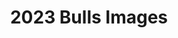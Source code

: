 ---
title: 2023 Bulls Images
resources:
  - name: LOOSLI TRIAD 287
    params:
      lot: 1
      tag: '287'
    src: 287_IMG_8533.jpg
    title: 'Lot 1: Loosli Triad 287'
  - name: LOOSLI STOCKMARKET 292
    params:
      lot: 2
      tag: '292'
    src: 292_IMG_8638.jpg
    title: 'Lot 2: Loosli Stockmarket 292'
  - name: LOOSLI PERSEVERANCE 2109
    params:
      lot: 3
      tag: '210'
    src: 210_IMG_8807.jpg
    title: 'Lot 3: Loosli Perseverance 2109'
  - name: LOOSLI PERSEVERANCE 2109
    params:
      lot: 3
      tag: '2109'
    src: 2109_IMG_8994.jpg
    title: 'Lot 3: Loosli Perseverance 2109'
  - name: LOOSLI SPARTACUS 257
    params:
      lot: 4
      tag: '257'
    src: 257_IMG_8896.jpg
    title: 'Lot 4: Loosli Spartacus 257'
  - name: LOOSLI ULTIMATUM 203
    params:
      lot: 5
      tag: '203'
    src: 203_IMG_8921.jpg
    title: 'Lot 5: Loosli Ultimatum 203'
  - name: LOOSLI PORTFOLIO 285
    params:
      lot: 6
      tag: '285'
    src: 285_IMG_9100.jpg
    title: 'Lot 6: Loosli Portfolio 285'
  - name: LOOSLI ENERGIZE 200
    params:
      lot: 7
      tag: '200'
    src: 200_IMG_8962.jpg
    title: 'Lot 7: Loosli Energize 200'
  - name: LOOSLI MISSION 224
    params:
      lot: 8
      tag: '224'
    src: 224_IMG_8706.jpg
    title: 'Lot 8: Loosli Mission 224'
  - name: LOOSLI PROFITEER 260
    params:
      lot: 10
      tag: '260'
    src: 260_IMG_8836.jpg
    title: 'Lot 10: Loosli Profiteer 260'
  - name: LOOSLI TRIAD 207
    params:
      lot: 11
      tag: '207'
    src: 207_IMG_8743.jpg
    title: 'Lot 11: Loosli Triad 207'
  - name: LOOSLI STATUS 214
    params:
      lot: 12
      tag: '214'
    src: 214_IMG_9289.jpg
    title: 'Lot 12: Loosli Status 214'
  - name: LOOSLI STOCKMARKET 206
    params:
      lot: 13
      tag: '206'
    src: 206_IMG_8782.jpg
    title: 'Lot 13: Loosli Stockmarket 206'
  - name: LOOSLI STILLWATER 268
    params:
      lot: 14
      tag: '268'
    src: 268_IMG_9311.jpg
    title: 'Lot 14: Loosli Stillwater 268'
  - name: LOOSLI SPARTACUS 283
    params:
      lot: 15
      tag: '283'
    src: 283_IMG_8776.jpg
    title: 'Lot 15: Loosli Spartacus 283'
  - name: LOOSLI ULTIMATUM 201
    params:
      lot: 16
      tag: '201'
    src: 201_IMG_8937.jpg
    title: 'Lot 16: Loosli Ultimatum 201'
  - name: LOOSLI SUMMIT 202
    params:
      lot: 17
      tag: '202'
    src: 202_IMG_9210.jpg
    title: 'Lot 17: Loosli Summit 202'
  - name: LOOSLI ULTIMATUM 216
    params:
      lot: 18
      tag: '216'
    src: 216_IMG_8480.jpg
    title: 'Lot 18: Loosli Ultimatum 216'
  - name: LOOSLI STOCKMARKET 230
    params:
      lot: 19
      tag: '230'
    src: 230_IMG_9254.jpg
    title: 'Lot 19: Loosli Stockmarket 230'
  - name: LOOSLI SILVER 2179
    params:
      lot: 20
      tag: '2179'
    src: 2179_IMG_9414.jpg
    title: 'Lot 20: Loosli Silver 2179'
  - name: LOOSLI EPIC 219
    params:
      lot: 22
      tag: '219'
    src: 219_IMG_8751.jpg
    title: 'Lot 22: Loosli Epic 219'
  - name: LOOSLI ULTIMATUM 263
    params:
      lot: 23
      tag: '263'
    src: 263_IMG_9338.jpg
    title: 'Lot 23: Loosli Ultimatum 263'
  - name: LOOSLI SPARTACUS 2103
    params:
      lot: 24
      tag: '2103'
    src: 2103_IMG_8827.jpg
    title: 'Lot 24: Loosli Spartacus 2103'
  - name: LOOSLI SPARTACUS 262
    params:
      lot: 25
      tag: '262'
    src: 262_IMG_8452.jpg
    title: 'Lot 25: Loosli Spartacus 262'
  - name: LOOSLI SPARTACUS 280
    params:
      lot: 26
      tag: '280'
    src: 280_IMG_9060.jpg
    title: 'Lot 26: Loosli Spartacus 280'
  - name: LOOSLI STOCKMARKET 215
    params:
      lot: 27
      tag: '215'
    src: 215_IMG_8848.jpg
    title: 'Lot 27: Loosli Stockmarket 215'
  - name: LOOSLI SPARTACUS 223
    params:
      lot: 28
      tag: '223'
    src: 223_IMG_8689.jpg
    title: 'Lot 28: Loosli Spartacus 223'
  - name: LOOSLI STOCKMARKET 226
    params:
      lot: 29
      tag: '226'
    src: 226_IMG_8355.jpg
    title: 'Lot 29: Loosli Stockmarket 226'
  - name: LOOSLI STOCKMARKET 225
    params:
      lot: 30
      tag: '225'
    src: 225_IMG_9070.jpg
    title: 'Lot 30: Loosli Stockmarket 225'
  - name: LOOSLI MISSION 237
    params:
      lot: 31
      tag: '237'
    src: 237_IMG_8666.jpg
    title: 'Lot 31: Loosli Mission 237'
  - name: LOOSLI STOCKMARKET 286
    params:
      lot: 32
      tag: '286'
    src: 286_IMG_8463.jpg
    title: 'Lot 32: Loosli Stockmarket 286'
  - name: LOOSLI SUMMIT 239
    params:
      lot: 33
      tag: '239'
    src: 239_IMG_8292.jpg
    title: 'Lot 33: Loosli Summit 239'
  - name: LOOSLI STOCKMARKET 2104
    params:
      lot: 34
      tag: '2104'
    src: 2104_IMG_9395.jpg
    title: 'Lot 34: Loosli Stockmarket 2104'
  - name: LOOSLI STOCKMARKET 2105
    params:
      lot: 35
      tag: '2105'
    src: 2105_IMG_9283.jpg
    title: 'Lot 35: Loosli Stockmarket 2105'
  - name: LOOSLI SILVER 227
    params:
      lot: 37
      tag: '227'
    src: 227_IMG_8393.jpg
    title: 'Lot 37: Loosli Silver 227'
  - name: LOOSLI ULTIMATUM 256
    params:
      lot: 38
      tag: '256'
    src: 256_IMG_8409.jpg
    title: 'Lot 38: Loosli Ultimatum 256'
  - name: LOOSLI IMPETUS 2133
    params:
      lot: 39
      tag: '2133'
    src: 2133_IMG_9360.jpg
    title: 'Lot 39: Loosli Impetus 2133'
  - name: LOOSLI ULTIMATUM 2130
    params:
      lot: 40
      tag: '2130'
    src: 2130_IMG_8497.jpg
    title: 'Lot 40: Loosli Ultimatum 2130'
  - name: LOOSLI ULTIMATUM 2172
    params:
      lot: 41
      tag: '2172'
    src: 2172_IMG_8621.jpg
    title: 'Lot 41: Loosli Ultimatum 2172'
  - name: LOOSLI PROFITEER 2106
    params:
      lot: 42
      tag: '2106'
    src: 2106_IMG_8274.jpg
    title: 'Lot 42: Loosli Profiteer 2106'
  - name: LOOSLI EPIC 247
    params:
      lot: 43
      tag: '247'
    src: 247_IMG_8586.jpg
    title: 'Lot 43: Loosli Epic 247'
  - name: LOOSLI PROFITEER 208
    params:
      lot: 45
      tag: '208'
    src: 208_IMG_9026.jpg
    title: 'Lot 45: Loosli Profiteer 208'
  - name: LOOSLI SPARTACUS 272
    params:
      lot: 46
      tag: '272'
    src: 272_IMG_8376.jpg
    title: 'Lot 46: Loosli Spartacus 272'
  - name: LOOSLI MISSION 229
    params:
      lot: 47
      tag: '229'
    src: 229_IMG_9228.jpg
    title: 'Lot 47: Loosli Mission 229'
  - name: LOOSLI STATUS 251
    params:
      lot: 48
      tag: '251'
    src: 251_IMG_8973.jpg
    title: 'Lot 48: Loosli Status 251'
  - name: LOOSLI TRIAD 245
    params:
      lot: 49
      tag: '245'
    src: 245_IMG_8547.jpg
    title: 'Lot 49: Loosli Triad 245'
  - name: LOOSLI ULTIMATUM 2148
    params:
      lot: 50
      tag: '2148'
    src: 2148_IMG_9385.jpg
    title: 'Lot 50: Loosli Ultimatum 2148'
  - name: LOOSLI SPARTACUS 242
    params:
      lot: 52
      tag: '242'
    src: 242_IMG_9129.jpg
    title: 'Lot 52: Loosli Spartacus 242'
  - name: LOOSLI PORTFOLIO 2132
    params:
      lot: 57
      tag: '2132'
    src: 2132_IMG_9154.jpg
    title: 'Lot 57: Loosli Portfolio 2132'
  - name: LOOSLI PERSEVERANCE 273
    params:
      lot: 59
      tag: '273'
    src: 273_IMG_8509.jpg
    title: 'Lot 59: Loosli Perseverance 273'
  - name: LOOSLI ULTIMATUM 270
    params:
      lot: 66
      tag: '270'
    src: 270_IMG_8727.jpg
    title: 'Lot 66: Loosli Ultimatum 270'
  - name: LOOSLI MISSION 2162
    params:
      lot: 69
      tag: '2162'
    src: 2162_IMG_9194.jpg
    title: 'Lot 69: Loosli Mission 2162'
  - name: LOOSLI PROFITEER 2119
    params:
      lot: 70
      tag: '2119'
    src: 2119_IMG_8429.jpg
    title: 'Lot 70: Loosli Profiteer 2119'
  - name: LOOSLI SILVER 2141
    params:
      lot: 73
      tag: '2141'
    src: 2141_IMG_8333.jpg
    title: 'Lot 73: Loosli Silver 2141'
  - name: LOOSLI IMPETUS 2136
    params:
      lot: 83
      tag: '2136'
    src: 2136_IMG_9007.jpg
    title: 'Lot 83: Loosli Impetus 2136'

---